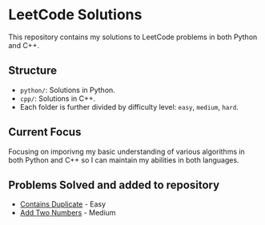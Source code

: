 # LeetCode Solutions

This repository contains my solutions to LeetCode problems in both Python and C++.

## Structure
- `python/`: Solutions in Python.
- `cpp/`: Solutions in C++.
- Each folder is further divided by difficulty level: `easy`, `medium`, `hard`.

## Current Focus

Focusing on imporivng my basic understanding of various algorithms in both Python and C++ so I can maintain my abilities in both languages.

## Problems Solved and added to repository
- [Contains Duplicate]([https://leetcode.com/problems/two-sum/](https://leetcode.com/problems/contains-duplicate/description/)) - Easy
- [Add Two Numbers](https://leetcode.com/problems/add-two-numbers/) - Medium
